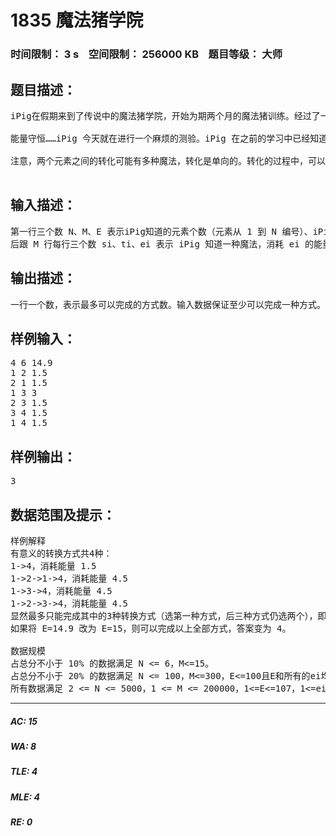 # 1835 魔法猪学院   
### 时间限制： 3 s&nbsp;&nbsp;&nbsp;&nbsp;空间限制： 256000 KB&nbsp;&nbsp;&nbsp;&nbsp;题目等级： 大师  
## 题目描述：  

<pre>
iPig在假期来到了传说中的魔法猪学院，开始为期两个月的魔法猪训练。经过了一周理论知识和一周基本魔法的学习之后，iPig对猪世界的世界本原有了很多的了解：众所周知，世界是由元素构成的；元素与元素之间可以互相转换；能量守恒……。
 
能量守恒……iPig 今天就在进行一个麻烦的测验。iPig 在之前的学习中已经知道了很多种元素，并学会了可以转化这些元素的魔法，每种魔法需要消耗 iPig 一定的能量。作为 PKU 的顶尖学猪，让 iPig 用最少的能量完成从一种元素转换到另一种元素……等等，iPig 的魔法导猪可没这么笨！这一次，他给 iPig 带来了很多 1 号元素的样本，要求 iPig 使用学习过的魔法将它们一个个转化为 N 号元素，为了增加难度，要求每份样本的转换过程都不相同。这个看似困难的任务实际上对 iPig 并没有挑战性，因为，他有坚实的后盾……现在的你呀！
 
注意，两个元素之间的转化可能有多种魔法，转化是单向的。转化的过程中，可以转化到一个元素（包括开始元素）多次，但是一但转化到目标元素，则一份样本的转化过程结束。iPig 的总能量是有限的，所以最多能够转换的样本数一定是一个有限数。具体请参看样例。
 
</pre>
  
  
## 输入描述：  

<pre>
第一行三个数 N、M、E 表示iPig知道的元素个数（元素从 1 到 N 编号）、iPig已经学会的魔法个数和iPig的总能量。
后跟 M 行每行三个数 si、ti、ei 表示 iPig 知道一种魔法，消耗 ei 的能量将元素 si 变换到元素 ti 。
</pre>
  
  
## 输出描述：  

<pre>
一行一个数，表示最多可以完成的方式数。输入数据保证至少可以完成一种方式。
</pre>
  
  
## 样例输入：  

<pre>
4 6 14.9
1 2 1.5
2 1 1.5
1 3 3
2 3 1.5
3 4 1.5
1 4 1.5
</pre>
  
  
## 样例输出：  

<pre>
3
</pre>
  
  
## 数据范围及提示：  

<pre>
样例解释
有意义的转换方式共4种：
1->4，消耗能量 1.5
1->2->1->4，消耗能量 4.5
1->3->4，消耗能量 4.5
1->2->3->4，消耗能量 4.5
显然最多只能完成其中的3种转换方式（选第一种方式，后三种方式仍选两个），即最多可以转换3份样本。
如果将 E=14.9 改为 E=15，则可以完成以上全部方式，答案变为 4。
 
数据规模
占总分不小于 10% 的数据满足 N <= 6，M<=15。
占总分不小于 20% 的数据满足 N <= 100，M<=300，E<=100且E和所有的ei均为整数（可以直接作为整型数字读入）。
所有数据满足 2 <= N <= 5000，1 <= M <= 200000，1<=E<=107，1<=ei<=E，E和所有的ei为实数。
</pre>
  
  
***  

##### AC: 15  
##### WA: 8  
##### TLE: 4  
##### MLE: 4  
##### RE: 0  

